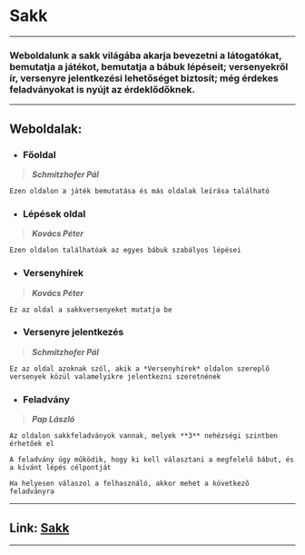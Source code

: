 # Sakk 

---

### Weboldalunk a **sakk** világába akarja bevezetni a látogatókat, bemutatja a játékot, bemutatja a bábuk lépéseit; versenyekről ír, versenyre jelentkezési lehetőséget biztosít; még érdekes feladványokat is nyújt az érdeklődőknek.

---

## Weboldalak:

- ### Főoldal

> ***Schmitzhofer Pál***

    Ezen oldalon a játék bemutatása és más oldalak leírása található

- ### Lépések oldal

> ***Kovács Péter***

    Ezen oldalon találhatóak az egyes bábuk szabályos lépései

- ### Versenyhírek

> ***Kovács Péter***

    Ez az oldal a sakkversenyeket mutatja be

- ### Versenyre jelentkezés

> ***Schmitzhofer Pál***

    Ez az oldal azoknak szól, akik a *Versenyhírek* oldalon szereplő versenyek közül valamelyikre jelentkezni szeretnének


- ### Feladvány

> ***Pap László***

    Az oldalon sakkfeladványok vannak, melyek **3** nehézségi szintben érhetőek el

    A feladvány úgy működik, hogy ki kell választani a megfelelő bábut, és a kívánt lépés célpontját
    
    Ha helyesen válaszol a felhasználó, akkor mehet a következő feladványra
    
---

## Link: [Sakk](https://p4likas51.github.io/sakk)

---

